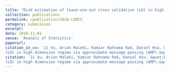 ```yaml
---
title: "Risk estimation of leave-one-out cross validation (LO) in high dimension regime via approximate message passing (AMP)."
collection: publications
permalink: /publication/2018-LOOCV
category: submission
excerpt:
date: 2018-11-01
venue: 'Ananals of Statistics'
paperurl: 
citation_in_cv: 'Ji Xu, Arian Maleki, Kamiar Rahnama Rad, Daniel Hsu. &quot;Risk estimation of leave-one-out cross validation
(LO) in high dimension regime via approximate message passing (AMP).&quot; <i> In submission to Ananals of Statistics </i>, 2018.'
citation: 'Ji Xu, Arian Maleki, Kamiar Rahnama Rad, Daniel Hsu. &quot;Risk estimation of leave-one-out cross validation
(LO) in high dimension regime via approximate message passing (AMP).&quot; <i> In submission to Ananals of Statistics </i>, 2018.'
---
```




<!-- [Download paper here](http://academicpages.github.io/files/paper2.pdf) -->

